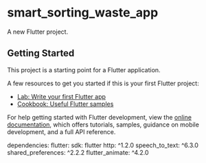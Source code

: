 # smart_sorting_waste_app

A new Flutter project.

## Getting Started

This project is a starting point for a Flutter application.

A few resources to get you started if this is your first Flutter project:

- [Lab: Write your first Flutter app](https://docs.flutter.dev/get-started/codelab)
- [Cookbook: Useful Flutter samples](https://docs.flutter.dev/cookbook)

For help getting started with Flutter development, view the
[online documentation](https://docs.flutter.dev/), which offers tutorials,
samples, guidance on mobile development, and a full API reference.

dependencies:
  flutter:
    sdk: flutter
  http: ^1.2.0
  speech_to_text: ^6.3.0
  shared_preferences: ^2.2.2
  flutter_animate: ^4.2.0

